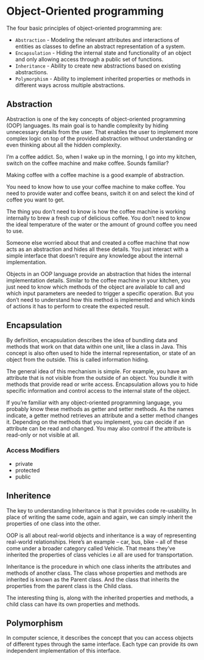 # Object-Oriented programming

The four basic principles of object-oriented programming are:
- `Abstraction` - Modeling the relevant attributes and interactions of entities as classes to define an abstract representation of a system.
- `Encapsulation` - Hiding the internal state and functionality of an object and only allowing access through a public set of functions.
- `Inheritance` - Ability to create new abstractions based on existing abstractions.
- `Polymorphism` - Ability to implement inherited properties or methods in different ways across multiple abstractions.


## Abstraction

Abstraction is one of the key concepts of object-oriented programming (OOP) languages. Its main goal is to handle complexity by hiding unnecessary details from the user. That enables the user to implement more complex logic on top of the provided abstraction without understanding or even thinking about all the hidden complexity.

I’m a coffee addict. So, when I wake up in the morning, I go into my kitchen, switch on the coffee machine and make coffee. Sounds familiar?

Making coffee with a coffee machine is a good example of abstraction.

You need to know how to use your coffee machine to make coffee. You need to provide water and coffee beans, switch it on and select the kind of coffee you want to get.

The thing you don’t need to know is how the coffee machine is working internally to brew a fresh cup of delicious coffee. You don’t need to know the ideal temperature of the water or the amount of ground coffee you need to use.

Someone else worried about that and created a coffee machine that now acts as an abstraction and hides all these details. You just interact with a simple interface that doesn’t require any knowledge about the internal implementation.

Objects in an OOP language provide an abstraction that hides the internal implementation details. Similar to the coffee machine in your kitchen, you just need to know which methods of the object are available to call and which input parameters are needed to trigger a specific operation. But you don’t need to understand how this method is implemented and which kinds of actions it has to perform to create the expected result.

## Encapsulation

By definition, encapsulation describes the idea of bundling data and methods that work on that data within one unit, like a class in Java. This concept is also often used to hide the internal representation, or state of an object from the outside. This is called information hiding.

The general idea of this mechanism is simple. For example, you have an attribute that is not visible from the outside of an object. You bundle it with methods that provide read or write access. Encapsulation allows you to hide specific information and control access to the internal state of the object.

If you’re familiar with any object-oriented programming language, you probably know these methods as getter and setter methods. As the names indicate, a getter method retrieves an attribute and a setter method changes it. Depending on the methods that you implement, you can decide if an attribute can be read and changed. You may also control if the attribute is read-only or not visible at all. 

### Access Modifiers

- private
- protected
- public

## Inheritence 

The key to understanding Inheritance is that it provides code re-usability. In place of writing the same code, again and again, we can simply inherit the properties of one class into the other.

OOP is all about real-world objects and inheritance is a way of representing real-world relationships. Here’s an example – car, bus, bike – all of these come under a broader category called Vehicle. That means they’ve inherited the properties of class vehicles i.e all are used for transportation.

Inheritance is the procedure in which one class inherits the attributes and methods of another class. The class whose properties and methods are inherited is known as the Parent class. And the class that inherits the properties from the parent class is the Child class.

The interesting thing is, along with the inherited properties and methods, a child class can have its own properties and methods.

## Polymorphism

In computer science, it describes the concept that you can access objects of different types through the same interface. Each type can provide its own independent implementation of this interface.